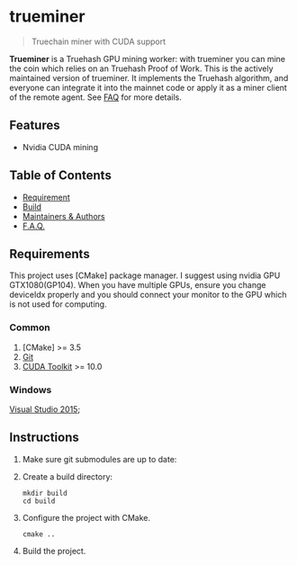 # trueminer

> Truechain miner with CUDA support

**Trueminer** is a Truehash GPU mining worker: with trueminer you can mine the coin which relies on an Truehash Proof of Work. This is the actively maintained version of trueminer. It implements the Truehash algorithm, and everyone can integrate it into the mainnet code or apply it as a miner client of the remote agent. See [FAQ](#faq) for more details.

## Features

* Nvidia CUDA mining


## Table of Contents

* [Requirement](#Requirements)
* [Build](#build)
* [Maintainers & Authors](#maintainers--authors)
* [F.A.Q.](#faq)


## Requirements

This project uses [CMake] package manager. I suggest using nvidia GPU GTX1080(GP104). When you have multiple GPUs, ensure you change deviceIdx properly and you should connect your monitor to the GPU which is not used for computing. 

### Common

1. [CMake] >= 3.5
2. [Git](https://git-scm.com/downloads)
3. [CUDA Toolkit](https://developer.nvidia.com/cuda-downloads) >= 10.0 

### Windows

[Visual Studio 2015](https://www.visualstudio.com/downloads/);

## Instructions

1. Make sure git submodules are up to date:

2. Create a build directory:

    ```shell
    mkdir build
    cd build
    ```

3. Configure the project with CMake. 

    ```shell
    cmake ..
    ```

4. Build the project.

